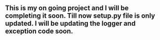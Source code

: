 ## This is my on going project and I will be completing it soon. Till now setup.py file is only updated. I will be updating the logger and exception code soon.